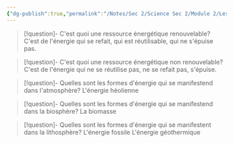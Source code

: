 ```yaml
---
{"dg-publish":true,"permalink":"/Notes/Sec 2/Science Sec 2/Module 2/Les ressources énergétiques renouvelables et non-renouvelables/"}
---
```



>[!question]- C'est quoi une ressource énergétique renouvelable?
>C'est de l'énergie qui se refait, qui est réutilisable, qui ne s'épuise pas.

>[!question]- C'est quoi une ressource énergétique non renouvelable?
>C'est de l'énergie qui ne se réutilise pas, ne se refait pas, s'épuise.

>[!question]- Quelles sont les formes d'énergie qui se manifestend dans l'atmosphère?
>L'énergie héolienne

>[!question]- Quelles sont les formes d'énergie qui se manifestend dans la biosphère?
>La biomasse

>[!question]- Quelles sont les formes d'énergie qui se manifestent dans la lithosphère?
>L'énergie fossile
>L'énergie géothermique

